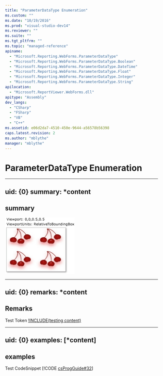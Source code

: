 ```yaml
---
title: "ParameterDataType Enumeration"
ms.custom: ""
ms.date: "10/19/2016"
ms.prod: "visual-studio-dev14"
ms.reviewer: ""
ms.suite: ""
ms.tgt_pltfrm: ""
ms.topic: "managed-reference"
apiname: 
  - "Microsoft.Reporting.WebForms.ParameterDataType"
  - "Microsoft.Reporting.WebForms.ParameterDataType.Boolean"
  - "Microsoft.Reporting.WebForms.ParameterDataType.DateTime"
  - "Microsoft.Reporting.WebForms.ParameterDataType.Float"
  - "Microsoft.Reporting.WebForms.ParameterDataType.Integer"
  - "Microsoft.Reporting.WebForms.ParameterDataType.String"
apilocation: 
  - "Microsoft.ReportViewer.WebForms.dll"
apitype: "Assembly"
dev_langs: 
  - "CSharp"
  - "FSharp"
  - "VB"
  - "C++"
ms.assetid: e06d2da7-4510-450e-9644-a56578b56398
caps.latest.revision: 2
ms.author: "mblythe"
manager: "mblythe"
---
```

# ParameterDataType Enumeration
---  
uid: {0}
summary: *content  
--- 

## summary
![hahha](../../../Override\Microsoft.Reporting.WinForms\ServerReport\Timeout/media/0.png)

---  
uid: {0}
remarks: *content  
---  
  
## Remarks  
Test Token [!INCLUDE(testing content)](../../../Override\Microsoft.Reporting.WebForms\IReportViewerMessages3/includes/ado_whidbey_long_md.md)

---  
uid: {0}
examples: [*content]
---  
  
## examples  
Test CodeSnippet [!CODE [csProgGuide#32](../CodeSnippet/VS_Snippets_VBCSharp/csProsgGuide#32)] 